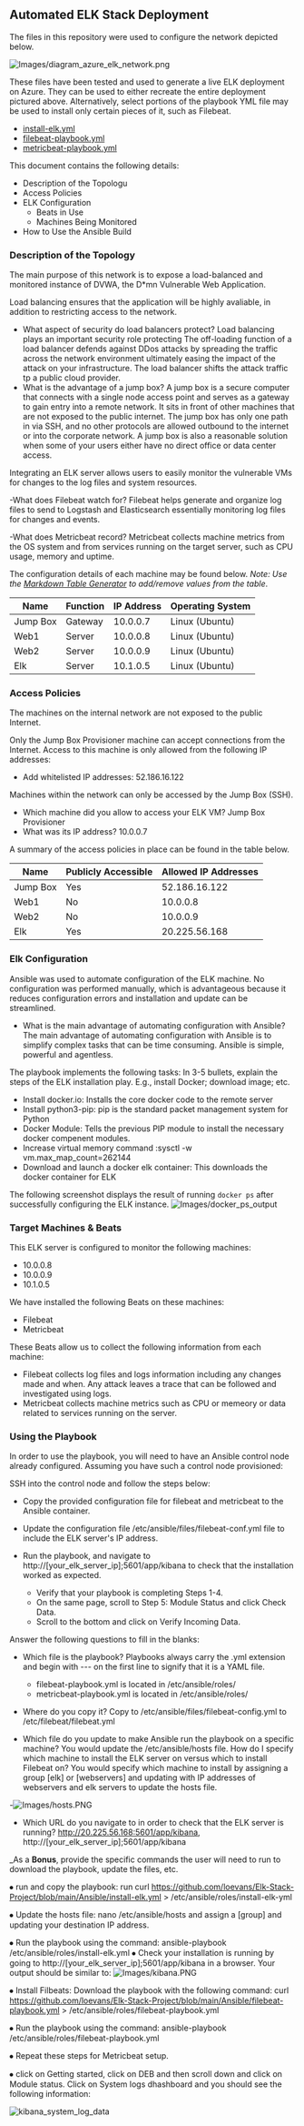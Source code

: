## Automated ELK Stack Deployment

The files in this repository were used to configure the network depicted below.

![Images/diagram_azure_elk_network.png](https://github.com/loevans/Elk-Stack-Project/blob/main/Images/diagram_azure_elk_network.png)

These files have been tested and used to generate a live ELK deployment on Azure. They can be used to either recreate the entire deployment pictured above. Alternatively, select portions of the playbook YML file may be used to install only certain pieces of it, such as Filebeat.

  - [install-elk.yml](https://github.com/loevans/Elk-Stack-Project/blob/main/Ansible/install-elk.yml.txt)
  - [filebeat-playbook.yml](https://github.com/loevans/Elk-Stack-Project/blob/main/Ansible/filebeat-playbook.yml.txt)
  - [metricbeat-playbook.yml](https://github.com/loevans/Elk-Stack-Project/blob/main/Ansible/metricbeat-playbook.yml.txt)
 

This document contains the following details:
- Description of the Topologu
- Access Policies
- ELK Configuration
  - Beats in Use
  - Machines Being Monitored
- How to Use the Ansible Build


### Description of the Topology

The main purpose of this network is to expose a load-balanced and monitored instance of DVWA, the D*mn Vulnerable Web Application.

Load balancing ensures that the application will be highly avaliable, in addition to restricting access to the network.
- What aspect of security do load balancers protect? Load balancing plays an important security role protecting  The off-loading function of a load balancer defends against DDos attacks by spreading the traffic across the network environment ultimately easing the impact of the attack on your infrastructure. The load balancer shifts the attack traffic tp a public cloud provider.
- What is the advantage of a jump box? A jump box is a secure computer that connects with a single node access point and serves as a gateway to gain entry into a remote network.  It sits in front of other machines that are not exposed to the public internet.  The jump box has only one path in via SSH, and no other protocols are allowed outbound to the internet or into the corporate network. A jump box is also a reasonable solution when some of your users either have no direct office or data center access.


Integrating an ELK server allows users to easily monitor the vulnerable VMs for changes to the log files and system resources.

-What does Filebeat watch for? Filebeat helps generate and organize log files to send to Logstash and Elasticsearch essentially monitoring log files for changes and events.

-What does Metricbeat record? Metricbeat collects machine metrics from the OS system and from services running on the target server, such as CPU usage, memory and uptime.


The configuration details of each machine may be found below.
_Note: Use the [Markdown Table Generator](http://www.tablesgenerator.com/markdown_tables) to add/remove values from the table_.

| Name     | Function | IP Address | Operating System |
|----------|----------|------------|------------------|
| Jump Box | Gateway  | 10.0.0.7   | Linux (Ubuntu)   |
| Web1     | Server   | 10.0.0.8   | Linux (Ubuntu)   |
| Web2     | Server   | 10.0.0.9   | Linux (Ubuntu)   |
| Elk      | Server   | 10.1.0.5   | Linux (Ubuntu)   |
 
### Access Policies

The machines on the internal network are not exposed to the public Internet. 

Only the Jump Box Provisioner machine can accept connections from the Internet. Access to this machine is only allowed from the following IP addresses:
- Add whitelisted IP addresses: 52.186.16.122

Machines within the network can only be accessed by the Jump Box (SSH).
- Which machine did you allow to access your ELK VM? Jump Box Provisioner
- What was its IP address? 10.0.0.7

A summary of the access policies in place can be found in the table below.

| Name     | Publicly Accessible | Allowed IP Addresses |
|----------|---------------------|----------------------|
| Jump Box | Yes                 | 52.186.16.122        |
| Web1     | No                  | 10.0.0.8             |
| Web2     | No                  | 10.0.0.9             |
| Elk      | Yes                 | 20.225.56.168        |


### Elk Configuration

Ansible was used to automate configuration of the ELK machine. No configuration was performed manually, which is advantageous because it reduces configuration errors and installation and update can be streamlined.  

- What is the main advantage of automating configuration with Ansible? The main advantage of automating configuration with Ansible is to simplify complex tasks that can be time consuming. Ansible is simple, powerful and agentless.

The playbook implements the following tasks: In 3-5 bullets, explain the steps of the ELK installation play. E.g., install Docker; download image; etc.
- Install docker.io: Installs the core docker code to the remote server
- Install python3-pip: pip is the standard packet management system for Python
- Docker Module: Tells the previous PIP module to install the necessary docker compenent modules.
- Increase virtual memory command :sysctl -w vm.max_map_count=262144
- Download and launch a docker elk container: This downloads the docker container for ELK

The following screenshot displays the result of running `docker ps` after successfully configuring the ELK instance.
![Images/docker_ps_output](https://github.com/loevans/Elk-Stack-Project/blob/main/Images/docker_ps_output.png)

### Target Machines & Beats
This ELK server is configured to monitor the following machines:

-   10.0.0.8
-   10.0.0.9
-   10.1.0.5

We have installed the following Beats on these machines:

-	Filebeat
-	Metricbeat

These Beats allow us to collect the following information from each machine:

- Filebeat collects log files and logs information including any changes made and when.  Any attack leaves a trace that can be followed and investigated using logs.
- Metricbeat collects machine metrics such as CPU or memeory or data related to services running on the server.

### Using the Playbook
In order to use the playbook, you will need to have an Ansible control node already configured. Assuming you have such a control node provisioned: 

SSH into the control node and follow the steps below:
- Copy the provided configuration file for filebeat and metricbeat to the Ansible container.
- Update the configuration file /etc/ansible/files/filebeat-conf.yml file to include the ELK server's IP address. 
- Run the playbook, and navigate to http://[your_elk_server_ip];5601/app/kibana to check that the installation worked as expected.

  - Verify that your playbook is completing Steps 1-4.
  - On the same page, scroll to Step 5: Module Status and click Check Data.
  - Scroll to the bottom and click on Verify Incoming Data.

Answer the following questions to fill in the blanks:
- Which file is the playbook? Playbooks always carry the .yml extension and begin with --- on the first line to signify that it is a YAML file.
  - filebeat-playbook.yml is located in /etc/ansible/roles/
  - metricbeat-playbook.yml is located in /etc/ansible/roles/ 
 
- Where do you copy it? Copy to /etc/ansible/files/filebeat-config.yml to /etc/filebeat/filebeat.yml

- Which file do you update to make Ansible run the playbook on a specific machine? You would update the /etc/ansible/hosts file. How do I specify which machine to install the ELK server on versus which to install Filebeat on? You would specify which machine to install by assigning a group [elk] or [webservers] and updating with IP addresses of webservers and elk servers to update the hosts file.

-![Images/hosts.PNG](https://github.com/loevans/Elk-Stack-Project/blob/main/Images/hosts.PNG)

- Which URL do you navigate to in order to check that the ELK server is running? http://20.225.56.168:5601/app/kibana, http://[your_elk_server_ip];5601/app/kibana  

_As a **Bonus**, provide the specific commands the user will need to run to download the playbook, update the files, etc.

⦁	run and copy the playbook: run curl https://github.com/loevans/Elk-Stack-Project/blob/main/Ansible/install-elk.yml > /etc/ansible/roles/install-elk-yml

⦁	Update the hosts file: nano /etc/ansible/hosts and assign a [group] and updating your destination IP address.

⦁	Run the playbook using the command: ansible-playbook /etc/ansible/roles/install-elk.yml
⦁	Check your installation is running by going to http://[your_elk_server_ip];5601/app/kibana in a browser. Your output should be similar to: 
![Images/kibana.PNG](https://github.com/loevans/Elk-Stack-Project/blob/main/Images/kibana.PNG)

⦁	Install Filbeats:	 Download the playbook with the following command: curl https://github.com/loevans/Elk-Stack-Project/blob/main/Ansible/filebeat-playbook.yml > /etc/ansible/roles/filebeat-playbook.yml

⦁	Run the playbook using the command: ansible-playbook /etc/ansible/roles/filebeat-playbook.yml

⦁	Repeat these steps for Metricbeat setup. 

⦁	click on Getting started, click on DEB and then scroll down and click on Module status.  Click on System logs dhashboard and you should see the following information:

![kibana_system_log_data](https://user-images.githubusercontent.com/93744925/158880414-07d6ca44-0cbd-417c-9c88-7d6402c47c63.PNG)




